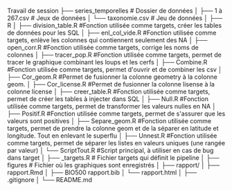 Travail de session
 ├── series_temporelles    # Dossier de données
 │   ├── 1 à 267.csv       # Jeux de données
 │   └── taxonomie.csv     # Jeu de données
 │ 
 ├── R
 │   ├── division_table.R  #Fonction utilisée comme targets, créer les tables de données pour les SQL
 │   ├── enl_col_vide.R    #Fonction utilisée comme targets, enlève les colonnes qui contiennent seulement des NA
 │   ├── open_corr.R       #Fonction utilisée comme targets, corrige les noms de colonnes
 │   ├── tracer_pop.R      #Fonction utilisée comme targets, permet de tracer le graphique combinant les loups et les cerfs 
 │   ├── Combine.R         #Fonction utilisée comme targets, permet d'ouvrir et de combiner les csv 
 │   ├── Cor_geom.R        #Permet de fusionner la colonne geometry à la colonne geom. 
 │   ├── Cor_license.R     #Permet de fusionner la colonne lisense à la colonne license 
 │   ├── creer_table.R     #Fonction utilisée comme targets, permet de créer les tables à injecter dans SQL 
 │   ├── Null.R            #Fonction utilisée comme targets, permet de transformer les valeurs nulles en NA 
 │   ├── Positif.R         #Fonction utilisée comme targets, permet de s'assurer que les valeurs sont positives 
 │   ├── Separe_geom.R     #Fonction utilisée comme targets, permet de prendre la colonne geom et de la séparer en latitude et longitude. Tout en enlevant le superflu 
 │   ├── Unnest.R          #Fonction utilisée comme targets, permet de séparer les listes en valeurs uniques (une rangée par valeur) 
 │   └── ScriptTout.R      #Script principal, à utiliser en cas de bug dans target
 │ 
 ├── _targets.R            # Fichier targets qui définit le pipeline
 │ 
 ├── figures               # Fichier où les graphiques sont enregistrés 
 │ 
 ├── rapport/
 │   ├── rapport.Rmd
 │   ├── BIO500 rapport.bib
 │   └── rapport.html
 │ 
 ├── .gitignore
 │
 └── README.md
